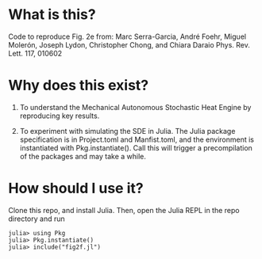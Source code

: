 

# What is this?

Code to reproduce Fig. 2e from: Marc Serra-Garcia, André Foehr, Miguel Molerón, Joseph Lydon, Christopher Chong, and Chiara Daraio
Phys. Rev. Lett. 117, 010602
# Why does this exist?
1. To understand the Mechanical Autonomous Stochastic Heat Engine by reproducing key results.

2. To experiment with simulating the SDE in Julia. The Julia package specification is in Project.toml and Manfist.toml, and the environment is instantiated with Pkg.instantiate(). Call this will trigger a precompilation of the packages and may take a while.

# How should I use it?
Clone this repo, and install Julia. Then, open the Julia REPL in the repo directory and run
```
julia> using Pkg
julia> Pkg.instantiate()
julia> include("fig2f.jl")
```